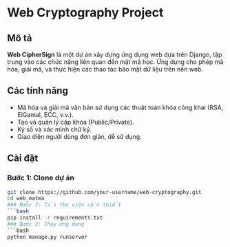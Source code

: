 # Web Cryptography Project

## Mô tả
**Web CipherSign** là một dự án xây dựng ứng dụng web dựa trên Django, tập trung vào các chức năng liên quan đến mật mã học. Ứng dụng cho phép mã hóa, giải mã, và thực hiện các thao tác bảo mật dữ liệu trên nền web.

## Các tính năng
- Mã hóa và giải mã văn bản sử dụng các thuật toán khóa công khai (RSA, ElGamal, ECC, v.v.).
- Tạo và quản lý cặp khóa (Public/Private).
- Ký số và xác minh chữ ký.
- Giao diện người dùng đơn giản, dễ sử dụng.

## Cài đặt

### Bước 1: Clone dự án
```bash
git clone https://github.com/your-username/web-cryptography.git
cd web_matma
### Bước 2: Tải thư viện cần thiết
```bash
pip install -r requirements.txt
### Bước 3: Chạy ứng dụng
```bash
python manage.py runserver
